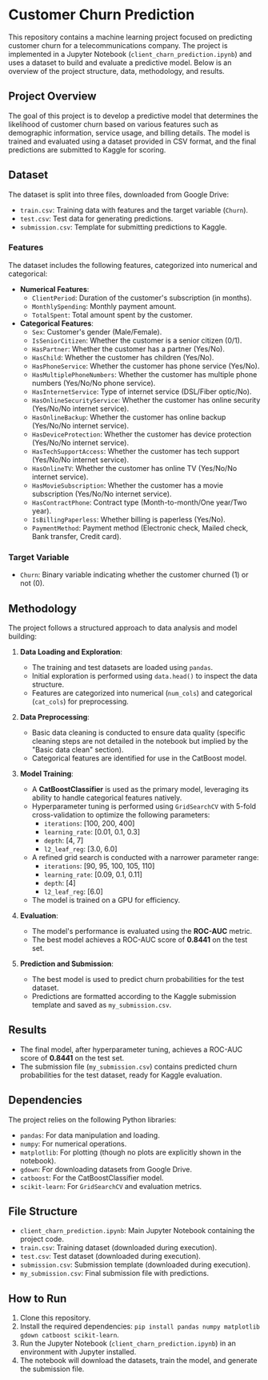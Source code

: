 # Customer Churn Prediction

This repository contains a machine learning project focused on predicting customer churn for a telecommunications company. The project is implemented in a Jupyter Notebook (`client_charn_prediction.ipynb`) and uses a dataset to build and evaluate a predictive model. Below is an overview of the project structure, data, methodology, and results.

## Project Overview

The goal of this project is to develop a predictive model that determines the likelihood of customer churn based on various features such as demographic information, service usage, and billing details. The model is trained and evaluated using a dataset provided in CSV format, and the final predictions are submitted to Kaggle for scoring.

## Dataset

The dataset is split into three files, downloaded from Google Drive:
- `train.csv`: Training data with features and the target variable (`Churn`).
- `test.csv`: Test data for generating predictions.
- `submission.csv`: Template for submitting predictions to Kaggle.

### Features
The dataset includes the following features, categorized into numerical and categorical:
- **Numerical Features**:
    - `ClientPeriod`: Duration of the customer's subscription (in months).
    - `MonthlySpending`: Monthly payment amount.
    - `TotalSpent`: Total amount spent by the customer.
- **Categorical Features**:
    - `Sex`: Customer's gender (Male/Female).
    - `IsSeniorCitizen`: Whether the customer is a senior citizen (0/1).
    - `HasPartner`: Whether the customer has a partner (Yes/No).
    - `HasChild`: Whether the customer has children (Yes/No).
    - `HasPhoneService`: Whether the customer has phone service (Yes/No).
    - `HasMultiplePhoneNumbers`: Whether the customer has multiple phone numbers (Yes/No/No phone service).
    - `HasInternetService`: Type of internet service (DSL/Fiber optic/No).
    - `HasOnlineSecurityService`: Whether the customer has online security (Yes/No/No internet service).
    - `HasOnlineBackup`: Whether the customer has online backup (Yes/No/No internet service).
    - `HasDeviceProtection`: Whether the customer has device protection (Yes/No/No internet service).
    - `HasTechSupportAccess`: Whether the customer has tech support (Yes/No/No internet service).
    - `HasOnlineTV`: Whether the customer has online TV (Yes/No/No internet service).
    - `HasMovieSubscription`: Whether the customer has a movie subscription (Yes/No/No internet service).
    - `HasContractPhone`: Contract type (Month-to-month/One year/Two year).
    - `IsBillingPaperless`: Whether billing is paperless (Yes/No).
    - `PaymentMethod`: Payment method (Electronic check, Mailed check, Bank transfer, Credit card).

### Target Variable
- `Churn`: Binary variable indicating whether the customer churned (1) or not (0).

## Methodology

The project follows a structured approach to data analysis and model building:

1. **Data Loading and Exploration**:
    - The training and test datasets are loaded using `pandas`.
    - Initial exploration is performed using `data.head()` to inspect the data structure.
    - Features are categorized into numerical (`num_cols`) and categorical (`cat_cols`) for preprocessing.

2. **Data Preprocessing**:
    - Basic data cleaning is conducted to ensure data quality (specific cleaning steps are not detailed in the notebook but implied by the "Basic data clean" section).
    - Categorical features are identified for use in the CatBoost model.

3. **Model Training**:
    - A **CatBoostClassifier** is used as the primary model, leveraging its ability to handle categorical features natively.
    - Hyperparameter tuning is performed using `GridSearchCV` with 5-fold cross-validation to optimize the following parameters:
        - `iterations`: [100, 200, 400]
        - `learning_rate`: [0.01, 0.1, 0.3]
        - `depth`: [4, 7]
        - `l2_leaf_reg`: [3.0, 6.0]
    - A refined grid search is conducted with a narrower parameter range:
        - `iterations`: [90, 95, 100, 105, 110]
        - `learning_rate`: [0.09, 0.1, 0.11]
        - `depth`: [4]
        - `l2_leaf_reg`: [6.0]
    - The model is trained on a GPU for efficiency.

4. **Evaluation**:
    - The model's performance is evaluated using the **ROC-AUC** metric.
    - The best model achieves a ROC-AUC score of **0.8441** on the test set.

5. **Prediction and Submission**:
    - The best model is used to predict churn probabilities for the test dataset.
    - Predictions are formatted according to the Kaggle submission template and saved as `my_submission.csv`.

## Results

- The final model, after hyperparameter tuning, achieves a ROC-AUC score of **0.8441** on the test set.
- The submission file (`my_submission.csv`) contains predicted churn probabilities for the test dataset, ready for Kaggle evaluation.

## Dependencies

The project relies on the following Python libraries:
- `pandas`: For data manipulation and loading.
- `numpy`: For numerical operations.
- `matplotlib`: For plotting (though no plots are explicitly shown in the notebook).
- `gdown`: For downloading datasets from Google Drive.
- `catboost`: For the CatBoostClassifier model.
- `scikit-learn`: For `GridSearchCV` and evaluation metrics.

## File Structure

- `client_charn_prediction.ipynb`: Main Jupyter Notebook containing the project code.
- `train.csv`: Training dataset (downloaded during execution).
- `test.csv`: Test dataset (downloaded during execution).
- `submission.csv`: Submission template (downloaded during execution).
- `my_submission.csv`: Final submission file with predictions.

## How to Run

1. Clone this repository.
2. Install the required dependencies: `pip install pandas numpy matplotlib gdown catboost scikit-learn`.
3. Run the Jupyter Notebook (`client_charn_prediction.ipynb`) in an environment with Jupyter installed.
4. The notebook will download the datasets, train the model, and generate the submission file.
